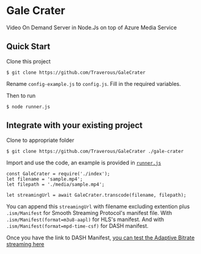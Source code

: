 # Gale Crater
Video On Demand Server in Node.Js on top of Azure Media Service

## Quick Start
Clone this project
```
$ git clone https://github.com/Traverous/GaleCrater
```

Rename `config-example.js` to `config.js`. Fill in the required variables.

Then to run

```
$ node runner.js
```

## Integrate with your existing project
Clone to appropriate folder
```
$ git clone https://github.com/Traverous/GaleCrater ./gale-crater
```

Import and use the code, an example is provided in [`runner.js`](./runner.js)
```
const GaleCrater = require('./index');
let filename = 'sample.mp4';
let filepath = './media/sample.mp4';

let streamingUrl = await GaleCrater.transcode(filename, filepath);
```

You can append this `streamingUrl` with filename excluding extention plus `.ism/Manifest` for Smooth Streaming Protocol's manifest file. With `.ism/Manifest(format=m3u8-aapl)` for HLS's manifest. And with `.ism/Manifest(format=mpd-time-csf)` for DASH manifest.

Once you have the link to DASH Manifest, [you can test the Adaptive Bitrate streaming here](http://mediapm.edgesuite.net/dash/public/nightly/samples/dash-if-reference-player/index.html)